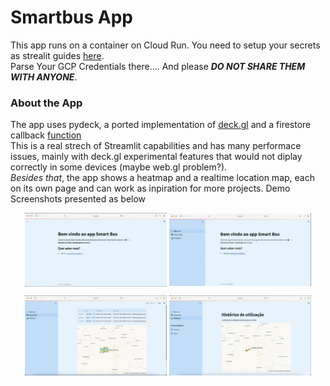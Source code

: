 # Smartbus App

This app runs on a container on Cloud Run. You need to setup your secrets as strealit guides [here](https://docs.streamlit.io/streamlit-cloud/get-started/deploy-an-app/connect-to-data-sources/secrets-management).  
Parse Your GCP Credentials there.... And please ***DO NOT SHARE THEM WITH ANYONE***.  

### About the App

The app uses pydeck, a ported implementation of [deck.gl](deck.gl) and a firestore callback [function](https://firebase.google.com/docs/firestore/query-data/listen)  
This is a real strech of Streamlit capabilities and has many performace issues, mainly with deck.gl experimental features that would not diplay correctly in some devices (maybe web.gl problem?).  
*Besides that*, the app shows a heatmap and a realtime location map, each on its own page and can work as inpiration for more projects. Demo Screenshots presented as below

<p align="middle">
    <img src="./images/Screen Shot 2022-07-28 at 5.17.17 PM.png" height="45%" width="45%" align="center"/>
    <img src="./images/Screen Shot 2022-07-28 at 5.17.25 PM.png" height="45%" width="45%" align="center"/>
</p>
<p align="middle">
    <img src="./images/Screen Shot 2022-07-28 at 5.17.44 PM.png" height="45%" width="45%" align="center"/>
    <img src="./images/Screen Shot 2022-07-28 at 5.17.56 PM.png" height="45%" width="45%" align="center"/>
</p>

